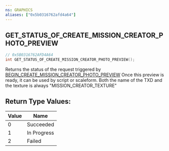 ```yaml
---
ns: GRAPHICS
aliases: ["0x5b0316762afd4a64"]
---
```

## GET_STATUS_OF_CREATE_MISSION_CREATOR_PHOTO_PREVIEW

```c
// 0x5B0316762AFD4A64
int GET_STATUS_OF_CREATE_MISSION_CREATOR_PHOTO_PREVIEW();
```

Returns the status of the request triggered by [BEGIN_CREATE_MISSION_CREATOR_PHOTO_PREVIEW](#_0x7FA5D82B8F58EC06) Once this preview is ready, it can be used by script or scaleform. Both the name of the TXD and the texture is always "MISSION_CREATOR_TEXTURE"

## Return Type Values:
| Value | Name |
| --- | --- |
| 0 | Succeeded |
| 1 | In Progress |
| 2 | Failed |


